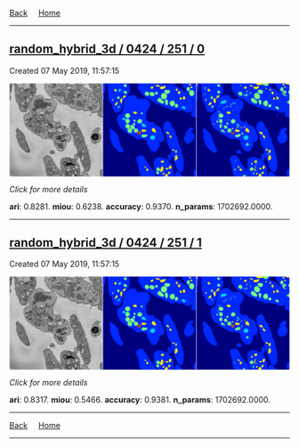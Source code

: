 
[Back](..)&nbsp;&nbsp;&nbsp;&nbsp;&nbsp;[Home](https://leapmanlab.github.io/snapshots)

---

<div class="summary"><a href="0"><h2>random_hybrid_3d / 0424 / 251 / 0</h2></a><p>Created 07 May 2019, 11:57:15
</p><a href="0"><img src="0/media/summary.png" align="center"></a><p>
<i>Click for more details</i>
</p></div>

**ari**: 0.8281. **miou**: 0.6238. **accuracy**: 0.9370. **n_params**: 1702692.0000. 

---

<div class="summary"><a href="1"><h2>random_hybrid_3d / 0424 / 251 / 1</h2></a><p>Created 07 May 2019, 11:57:15
</p><a href="1"><img src="1/media/summary.png" align="center"></a><p>
<i>Click for more details</i>
</p></div>

**ari**: 0.8317. **miou**: 0.5466. **accuracy**: 0.9381. **n_params**: 1702692.0000. 

---

[Back](..)&nbsp;&nbsp;&nbsp;&nbsp;&nbsp;[Home](https://leapmanlab.github.io/snapshots)

---
